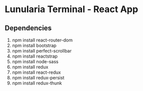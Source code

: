 # Lunularia Terminal - React App

## Dependencies

  1. npm install react-router-dom
  1. npm install bootstrap
  1. npm install perfect-scrollbar
  1. npm install reactstrap
  1. npm install node-sass
  1. npm install redux
  1. npm install react-redux
  1. npm install redux-persist
  1. npm install redux-thunk
